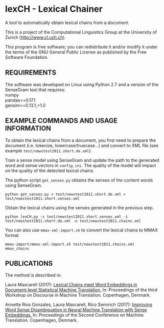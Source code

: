 # lexCH - Lexical Chainer

A tool to automatically obtain lexical chains from a document.

This is a project of the Computational Linguistics Group at the University of Zurich (http://www.cl.uzh.ch).

This program is free software; you can redistribute it and/or modify it under the terms of the GNU General Public License as published by the Free Software Foundation.

REQUIREMENTS
------------
The software was developed on Linux using Python 2.7 and a version of the SenseGram tool that requires:  
numpy  
pandas<=0.17.1  
gensim>=0.13.1,<1.0

EXAMPLE COMMANDS AND USAGE INFORMATION
--------------------------------------

To obtain the lexical chains from a document, you first need to prepare the document (i.e. tokenize, lowercase/truecase...) and convert to XML file (see example ```test/newstest2011.short.de.xml```).

Train a sense model using SenseGram and update the path to the generated word and sense vectors in ```config.ini```. The quality of the model will impact on the quality of the detected lexical chains. 

The python script ```get_senses.py``` obtains the senses of the content words using SenseGram. 
```
python get_senses.py < test/newstest2011.short.de.xml > test/newstest2011.short.senses.xml
```

Obtain the lexical chains using the senses generated in the previous step. 
```
python lexCH.py -s test/newstest2011.short.senses.xml -i test/newstest2011.short.de.xml -o test/newstest2011.chains.xml
```

You can also use ```mmax-xml-import.sh``` to convert the lexical chains to MMAX format. 
```
mmax-import/mmax-xml-import.sh test/newstest2011.chains.xml mmax_chains
```

PUBLICATIONS
------------
The method is described in:

Laura Mascarell (2017): [Lexical Chains meet Word Embeddings in Document-level Statistical Machine Translation.](http://www.aclweb.org/anthology/W17-4813) In: Proceedings of the third Workshop on Discourse in Machine Translation. Copenhagen, Denmark.

Annette Rios Gonzales, Laura Mascarell, Rico Sennrich (2017): [Improving Word Sense Disambiguation in Neural Machine Translation with Sense Embeddings.](http://www.aclweb.org/anthology/W17-4702) In: Proceedings of the Second Conference on Machine Translation. Copenhagen, Denmark.

